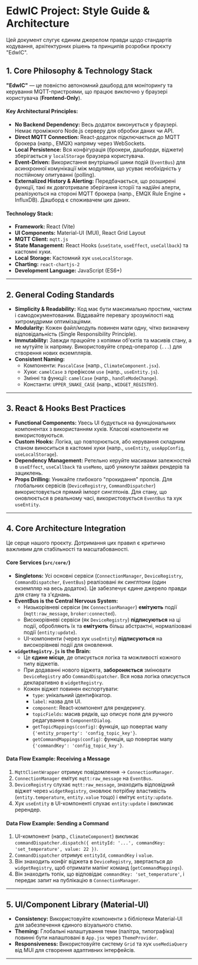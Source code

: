 # **EdwIC Project: Style Guide & Architecture**

Цей документ слугує єдиним джерелом правди щодо стандартів кодування, архітектурних рішень та принципів розробки проєкту "EdwIC".

## 1. Core Philosophy & Technology Stack

**"EdwIC"** — це повністю автономний дашборд для моніторингу та керування MQTT-пристроями, що працює виключно у браузері користувача (**Frontend-Only**).

#### **Key Architectural Principles:**

*   **No Backend Dependency:** Весь додаток виконується у браузері. Немає проміжного Node.js серверу для обробки даних чи API.
*   **Direct MQTT Connection:** React-додаток підключається до MQTT брокера (напр., EMQX) напряму через WebSockets.
*   **Local Persistence:** Вся конфігурація (брокери, дашборди, віджети) зберігається у `localStorage` браузера користувача.
*   **Event-Driven:** Використання внутрішньої шини подій (`EventBus`) для асинхронної комунікації між модулями, що усуває необхідність у постійному опитуванні (polling).
*   **Externalized History & Alerting:** Передбачається, що розширені функції, такі як довготривале зберігання історії та надійні алерти, реалізуються на стороні MQTT брокера (напр., EMQX Rule Engine + InfluxDB). Дашборд є споживачем цих даних.

#### **Technology Stack:**

*   **Framework:** React (Vite)
*   **UI Components:** Material-UI (MUI), React Grid Layout
*   **MQTT Client:** `mqtt.js`
*   **State Management:** React Hooks (`useState`, `useEffect`, `useCallback`) та кастомні хуки.
*   **Local Storage:** Кастомний хук `useLocalStorage`.
*   **Charting:** `react-chartjs-2`
*   **Development Language:** JavaScript (ES6+)

---

## 2. General Coding Standards

*   **Simplicity & Readability:** Код має бути максимально простим, чистим і самодокументованим. Віддавайте перевагу зрозумілості над хитромудрими оптимізаціями.
*   **Modularity:** Кожен файл/модуль повинен мати одну, чітко визначену відповідальність (Single Responsibility Principle).
*   **Immutability:** Завжди працюйте з копіями об'єктів та масивів стану, а не мутуйте їх напряму. Використовуйте спред-оператор (`...`) для створення нових екземплярів.
*   **Consistent Naming:**
    *   Компоненти: `PascalCase` (напр., `ClimateComponent.jsx`).
    *   Хуки: `camelCase` з префіксом `use` (напр., `useEntity.js`).
    *   Змінні та функції: `camelCase` (напр., `handleModeChange`).
    *   Константи: `UPPER_SNAKE_CASE` (напр., `WIDGET_REGISTRY`).

---

## 3. React & Hooks Best Practices

*   **Functional Components:** Увесь UI будується на функціональних компонентах з використанням хуків. Класові компоненти не використовуються.
*   **Custom Hooks:** Логіка, що повторюється, або керування складним станом виноситься в кастомні хуки (напр., `useEntity`, `useAppConfig`, `useLocalStorage`).
*   **Dependency Management:** Ретельно керуйте масивами залежностей в `useEffect`, `useCallback` та `useMemo`, щоб уникнути зайвих рендерів та зациклень.
*   **Props Drilling:** Уникайте глибокого "прокидання" пропсів. Для глобальних сервісів (`DeviceRegistry`, `CommandDispatcher`) використовується прямий імпорт синглтонів. Для стану, що оновлюється в реальному часі, використовується `EventBus` та хук `useEntity`.

---

## 4. Core Architecture Integration

Це серце нашого проєкту. Дотримання цих правил є критично важливим для стабільності та масштабованості.

#### **Core Services (`src/core/`)**

*   **Singletons:** Усі основні сервіси (`ConnectionManager`, `DeviceRegistry`, `CommandDispatcher`, `EventBus`) реалізовані як синглтони (один екземпляр на весь додаток). Це забезпечує єдине джерело правди для стану та з'єднань.
*   **EventBus is the Central Nervous System:**
    *   Низькорівневі сервіси (як `ConnectionManager`) **емітують** події (`mqtt:raw_message`, `broker:connected`).
    *   Високорівневі сервіси (як `DeviceRegistry`) **підписуються** на ці події, обробляють їх та **емітують** більш абстрактні, нормалізовані події (`entity:update`).
    *   UI-компоненти (через хук `useEntity`) **підписуються** на високорівневі події для оновлення.
*   **`widgetRegistry.js` is the Brain:**
    *   Це **єдине місце**, де описується логіка та можливості кожного типу віджетів.
    *   При додаванні нового віджета, **забороняється** змінювати `DeviceRegistry` або `CommandDispatcher`. Вся нова логіка описується декларативно в `widgetRegistry`.
    *   Кожен віджет повинен експортувати:
        *   `type`: унікальний ідентифікатор.
        *   `label`: назва для UI.
        *   `component`: React-компонент для рендерингу.
        *   `topicFields`: масив рядків, що описує поля для ручного редагування в `ComponentDialog`.
        *   `getTopicMappings(config)`: функція, що повертає мапу `{'entity_property': 'config_topic_key'}`.
        *   `getCommandMappings(config)`: функція, що повертає мапу `{'commandKey': 'config_topic_key'}`.

#### **Data Flow Example: Receiving a Message**

1.  `MqttClientWrapper` отримує повідомлення -> `ConnectionManager`.
2.  `ConnectionManager` емітує `mqtt:raw_message` на `EventBus`.
3.  `DeviceRegistry` слухає `mqtt:raw_message`, знаходить відповідний віджет через `widgetRegistry`, оновлює потрібну властивість (`entity.temperature`, `entity.value` тощо) і емітує `entity:update`.
4.  Хук `useEntity` в UI-компоненті слухає `entity:update` і викликає ререндер.

#### **Data Flow Example: Sending a Command**

1.  UI-компонент (напр., `ClimateComponent`) викликає `commandDispatcher.dispatch({ entityId: '...', commandKey: 'set_temperature', value: 22 })`.
2.  `CommandDispatcher` отримує `entityId`, `commandKey` і `value`.
3.  Він знаходить конфіг віджета в `DeviceRegistry`, звертається до `widgetRegistry`, щоб отримати мапінг команд (`getCommandMappings`).
4.  Він знаходить топік, що відповідає `commandKey: 'set_temperature'`, і передає запит на публікацію в `ConnectionManager`.

---

## 5. UI/Component Library (Material-UI)

*   **Consistency:** Використовуйте компоненти з бібліотеки Material-UI для забезпечення єдиного візуального стилю.
*   **Theming:** Глобальні налаштування теми (палітра, типографіка) повинні бути налаштовані в `App.jsx` через `ThemeProvider`.
*   **Responsiveness:** Використовуйте систему `Grid` та хук `useMediaQuery` від MUI для створення адаптивних інтерфейсів.

---